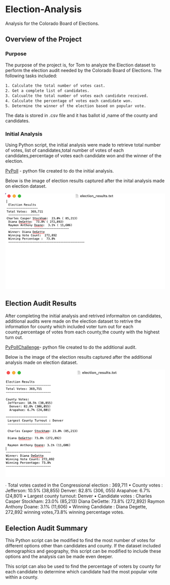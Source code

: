 # Election-Analysis

Analysis for the Colorado Board of Elections.

## Overview of the Project

### Purpose 

The purpose of the project is, for Tom to analyze the Election dataset to perform the election audit needed by the Colorado Board of Elections. 
The following tasks included:

    1. Calculate the total number of votes cast.
    2. Get a complete list of candidates. 
    3. Calcualte the total number of votes each candidate received. 
    4. Calculate the percentage of votes each candidate won.
    5. Determine the winner of the election based on popular vote.


The data is stored in .csv file and it has ballot id ,name of the county and candidates.

### Initial Analysis 

Using Python script, the initial analysis were made to retrieve total number of votes, list of candidates,total number of votes of each candidates,percentage of votes each candidate won and the winner of the election.

[PyPoll](PyPoll.py) -  python file created to do the initial analysis.
 
Below is the image of  election results captured after the inital analysis made on election dataset. 

![main](Resources/election_results.png)

## Election Audit Results 

After completing the initial analysis and retrived informaiton on candidates, additional audits were made on the election dataset to retrive the information for county which included  voter turn out for each county,percentage of votes from each county,the county with the highest turn out. 

[PyPollChallenge](PyPoll_Challenge.py)- python file created to do the additional audit.  

Below is the image of the election results captured after the additional analysis made on election dataset.

![main](Resources/election_results_challenge.png)

∙  Total votes casted in the Congressional election : 369,711
•  County votes : 
        Jefferson: 10.5% (38,855)
        Denver: 82.8% (306, 055)
        Arapahoe: 6.7% (24,801)
•  Largest county turnout: Denver
•  Candidate votes :
        Charles Casper Stockham: 23.0% (85,213)
        Diana DeGette: 73.8% (272,892)
        Raymon Anthony Doane: 3.1% (11,606)
•  Winning Candidate : Diana Degette, 272,892 winning votes,73.8% winning percentage votes.   



## Eelection Audit Summary 

This Python script can be modified to find the most number of votes for different options other than candidates and county. If the dataset included demographics and geography, this script can be modified to include these options and the analysis can be made even deeper.

This script can also be used to find the percentage of voters by county for each candidate to determine which candidate had the most popular vote within a county. 

